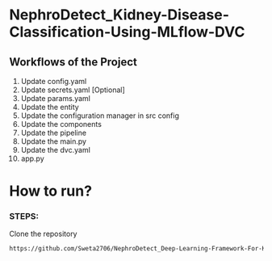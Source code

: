 # NephroDetect_Kidney-Disease-Classification-Using-MLflow-DVC


## Workflows of the Project

1. Update config.yaml
2. Update secrets.yaml [Optional]
3. Update params.yaml
4. Update the entity
5. Update the configuration manager in src config
6. Update the components
7. Update the pipeline
8. Update the main.py
9. Update the dvc.yaml 
10. app.py

# How to run?
### STEPS:

Clone the repository

```bash
https://github.com/Sweta2706/NephroDetect_Deep-Learning-Framework-For-Kidney-Disease-Classification
